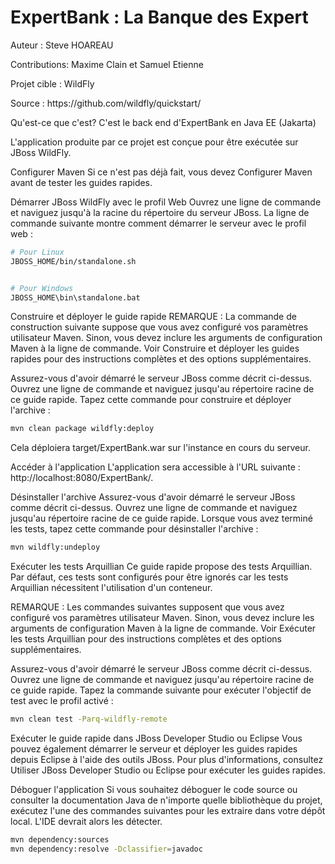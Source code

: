 ExpertBank : La Banque des Expert
========================

<p>Auteur : Steve HOAREAU</p>
<p>Contributions: Maxime Clain et Samuel Etienne</p>
<p>Projet cible : WildFly</p>
<p>Source : https://github.com/wildfly/quickstart/</p>

Qu'est-ce que c'est?
C'est le back end d'ExpertBank en Java EE (Jakarta)

L'application produite par ce projet est conçue pour être exécutée sur JBoss WildFly.

Configurer Maven
Si ce n'est pas déjà fait, vous devez Configurer Maven avant de tester les guides rapides.

Démarrer JBoss WildFly avec le profil Web
Ouvrez une ligne de commande et naviguez jusqu'à la racine du répertoire du serveur JBoss.
La ligne de commande suivante montre comment démarrer le serveur avec le profil web :
```bash
# Pour Linux
JBOSS_HOME/bin/standalone.sh


# Pour Windows
JBOSS_HOME\bin\standalone.bat
```
Construire et déployer le guide rapide
REMARQUE : La commande de construction suivante suppose que vous avez configuré vos paramètres utilisateur Maven. Sinon, vous devez inclure les arguments de configuration Maven à la ligne de commande. Voir Construire et déployer les guides rapides pour des instructions complètes et des options supplémentaires.

Assurez-vous d'avoir démarré le serveur JBoss comme décrit ci-dessus.
Ouvrez une ligne de commande et naviguez jusqu'au répertoire racine de ce guide rapide.
Tapez cette commande pour construire et déployer l'archive :
```bash
mvn clean package wildfly:deploy
```
Cela déploiera target/ExpertBank.war sur l'instance en cours du serveur.

Accéder à l'application
L'application sera accessible à l'URL suivante : http://localhost:8080/ExpertBank/.

Désinstaller l'archive
Assurez-vous d'avoir démarré le serveur JBoss comme décrit ci-dessus.
Ouvrez une ligne de commande et naviguez jusqu'au répertoire racine de ce guide rapide.
Lorsque vous avez terminé les tests, tapez cette commande pour désinstaller l'archive :
```bash
mvn wildfly:undeploy
```
Exécuter les tests Arquillian
Ce guide rapide propose des tests Arquillian. Par défaut, ces tests sont configurés pour être ignorés car les tests Arquillian nécessitent l'utilisation d'un conteneur.

REMARQUE : Les commandes suivantes supposent que vous avez configuré vos paramètres utilisateur Maven. Sinon, vous devez inclure les arguments de configuration Maven à la ligne de commande. Voir Exécuter les tests Arquillian pour des instructions complètes et des options supplémentaires.

Assurez-vous d'avoir démarré le serveur JBoss comme décrit ci-dessus.
Ouvrez une ligne de commande et naviguez jusqu'au répertoire racine de ce guide rapide.
Tapez la commande suivante pour exécuter l'objectif de test avec le profil activé :
```bash
mvn clean test -Parq-wildfly-remote
```
Exécuter le guide rapide dans JBoss Developer Studio ou Eclipse
Vous pouvez également démarrer le serveur et déployer les guides rapides depuis Eclipse à l'aide des outils JBoss. Pour plus d'informations, consultez Utiliser JBoss Developer Studio ou Eclipse pour exécuter les guides rapides.

Déboguer l'application
Si vous souhaitez déboguer le code source ou consulter la documentation Java de n'importe quelle bibliothèque du projet, exécutez l'une des commandes suivantes pour les extraire dans votre dépôt local. L'IDE devrait alors les détecter.

```bash
mvn dependency:sources
mvn dependency:resolve -Dclassifier=javadoc
```
